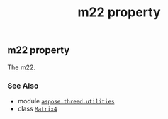 ﻿---
title: m22 property
second_title: Aspose.3D for Python via .NET API References
description: 
type: docs
weight: 260
url: /python-net/aspose.threed.utilities/matrix4/m22/
is_root: false
---

## m22 property


The m22.

### See Also
* module [`aspose.threed.utilities`](../../)
* class [`Matrix4`](/3d/python-net/aspose.threed.utilities/matrix4)

